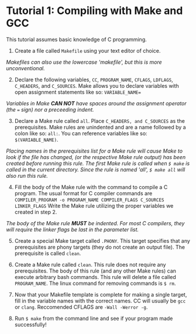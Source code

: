 # Tutorial 1: Compiling with Make and GCC

This tutorial assumes basic knowledge of C programming.

1. Create a file called `Makefile` using your text editor of choice. 

_Makefiles can also use the lowercase 'makefile', but this is more unconventional._

2. Declare the following variables, `CC`, `PROGRAM_NAME`, `CFLAGS`, `LDFLAGS`, `C_HEADERS`, and `C_SOURCES`. Make allows you to declare variables with open assignment statements like so: `VARIABLE_NAME=`

_Variables in Make **CAN NOT** have spaces around the assignment operator (the `=` sign) nor a preceeding indent._

3. Declare a Make rule called `all`. Place `C_HEADERS, and C_SOURCES` as the prerequisites. Make rules are unindented and are a name followed by a colon like so: `all:`. You can reference variables like so: `$(VARIABLE_NAME)`.

_Placing names in the prerequisites list for a Make rule will cause Make to look if the file has changed, (or the respective Make rule output) has been created before running this rule._
_The first Make rule is called when `$ make` is called in the current directory. Since the rule is named 'all', `$ make all` will also run this rule._

4. Fill the body of the Make rule with the command to compile a C program. The usual format for C compiler commands are `COMPILER_PROGRAM -o PROGRAM_NAME COMPILER_FLAGS C_SOURCES LINKER_FLAGS` Write the Make rule utilizing the proper variables we created in step 2.

_The body of the Make rule **MUST** be indented. For most C compilers, they will require the linker flags be last in the parameter list._

5. Create a special Make target called `.PHONY`. This target specifies that any prerequisites are phony targets (they do not create an output file). The prerequisite is called `clean`.

6. Create a Make rule called `clean`. This rule does not require any prerequisites. The body of this rule (and any other Make rules) can execute arbitrary bash commands. This rule will delete a file called `PROGRAM_NAME`. The linux command for removing commands is `$ rm`.

7. Now that your Makefile template is complete for making a single target, fill in the variable names with the correct names. CC will usually be `gcc` or `clang`. Reccomended CFLAGS are `-Wall -Werror -g`. 

8. Run `$ make` from the command line and see if your program made successfully!
